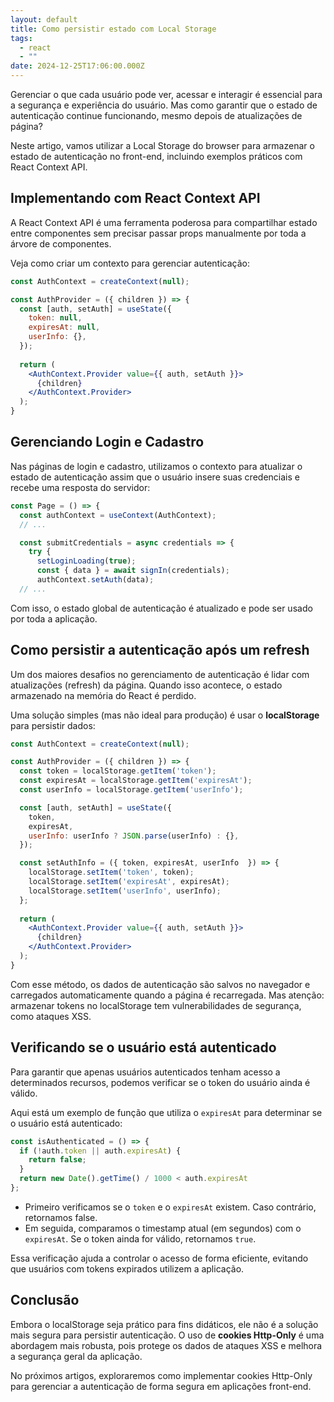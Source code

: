 ```yaml
---
layout: default
title: Como persistir estado com Local Storage
tags:
  - react
  - ""
date: 2024-12-25T17:06:00.000Z
---
```

Gerenciar o que cada usuário pode ver, acessar e interagir é essencial para a segurança e experiência do usuário. Mas como garantir que o estado de autenticação continue funcionando, mesmo depois de atualizações de página?

Neste artigo, vamos utilizar a Local Storage do browser para armazenar o estado de autenticação no front-end, incluindo exemplos práticos com React Context API.

## Implementando com React Context API

A React Context API é uma ferramenta poderosa para compartilhar estado entre componentes sem precisar passar props manualmente por toda a árvore de componentes.

Veja como criar um contexto para gerenciar autenticação:

```jsx
const AuthContext = createContext(null);

const AuthProvider = ({ children }) => {
  const [auth, setAuth] = useState({
    token: null,
    expiresAt: null,
    userInfo: {},
  });
  
  return (
    <AuthContext.Provider value={{ auth, setAuth }}>
      {children}
    </AuthContext.Provider>
  );
}
```

## Gerenciando Login e Cadastro

Nas páginas de login e cadastro, utilizamos o contexto para atualizar o estado de autenticação assim que o usuário insere suas credenciais e recebe uma resposta do servidor:

```jsx
const Page = () => {
  const authContext = useContext(AuthContext);
  // ...

  const submitCredentials = async credentials => {
    try {
      setLoginLoading(true);
      const { data } = await signIn(credentials);
      authContext.setAuth(data);
  // ...
```

Com isso, o estado global de autenticação é atualizado e pode ser usado por toda a aplicação.

## Como persistir a autenticação após um refresh

Um dos maiores desafios no gerenciamento de autenticação é lidar com atualizações (refresh) da página. Quando isso acontece, o estado armazenado na memória do React é perdido.

Uma solução simples (mas não ideal para produção) é usar o **localStorage** para persistir dados:

```jsx
const AuthContext = createContext(null);

const AuthProvider = ({ children }) => {
  const token = localStorage.getItem('token');
  const expiresAt = localStorage.getItem('expiresAt');
  const userInfo = localStorage.getItem('userInfo');

  const [auth, setAuth] = useState({
    token,
    expiresAt,
    userInfo: userInfo ? JSON.parse(userInfo) : {},
  });

  const setAuthInfo = ({ token, expiresAt, userInfo  }) => {
    localStorage.setItem('token', token);
    localStorage.setItem('expiresAt', expiresAt);
    localStorage.setItem('userInfo', userInfo);
  };
  
  return (
    <AuthContext.Provider value={{ auth, setAuth }}>
      {children}
    </AuthContext.Provider>
  );
}
```

Com esse método, os dados de autenticação são salvos no navegador e carregados automaticamente quando a página é recarregada. Mas atenção: armazenar tokens no localStorage tem vulnerabilidades de segurança, como ataques XSS.

## Verificando se o usuário está autenticado

Para garantir que apenas usuários autenticados tenham acesso a determinados recursos, podemos verificar se o token do usuário ainda é válido.

Aqui está um exemplo de função que utiliza o `expiresAt` para determinar se o usuário está autenticado:

```javascript
const isAuthenticated = () => {
  if (!auth.token || auth.expiresAt) {
    return false;
  }
  return new Date().getTime() / 1000 < auth.expiresAt
};
```

* Primeiro verificamos se o `token` e o `expiresAt` existem. Caso contrário, retornamos false.
* Em seguida, comparamos o timestamp atual (em segundos) com o `expiresAt`. Se o token ainda for válido, retornamos `true`.

Essa verificação ajuda a controlar o acesso de forma eficiente, evitando que usuários com tokens expirados utilizem a aplicação.

## Conclusão

Embora o localStorage seja prático para fins didáticos, ele não é a solução mais segura para persistir autenticação. O uso de **cookies Http-Only** é uma abordagem mais robusta, pois protege os dados de ataques XSS e melhora a segurança geral da aplicação.

No próximos artigos, exploraremos como implementar cookies Http-Only para gerenciar a autenticação de forma segura em aplicações front-end.
